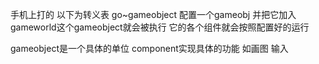 手机上打的 以下为转义表
 go~gameobject
配置一个gameobj 并把它加入gameworld这个gameobject就会被执行
它的各个组件就会按照配置好的运行

gameobject是一个具体的单位
component实现具体的功能 如画图 输入
